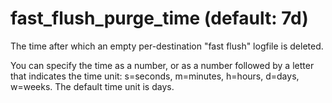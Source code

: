 # fast_flush_purge_time (default: 7d)

The time after which an empty per-destination "fast flush" logfile
is deleted.




You can specify the time as a number, or as a number followed by
a letter that indicates the time unit: s=seconds, m=minutes, h=hours,
d=days, w=weeks. The default time unit is days.



